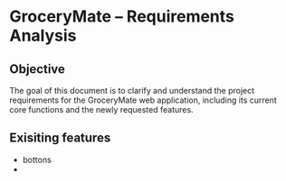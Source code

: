 # GroceryMate – Requirements Analysis
## Objective
The goal of this document is to clarify and understand the project requirements 
for the GroceryMate web application, including its current core functions and the 
newly requested features.
## Exisiting features
- bottons
- 